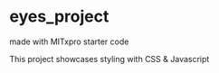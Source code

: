 # eyes_project
made with MITxpro starter code 

This project showcases styling with CSS & Javascript
